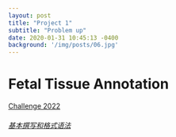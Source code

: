 ```yaml
---
layout: post
title: "Project 1"
subtitle: "Problem up"
date: 2020-01-31 10:45:13 -0400
background: '/img/posts/06.jpg'
---
```


# Fetal Tissue Annotation

[Challenge 2022](https://www.synapse.org/#!Synapse:syn25649159/wiki/610007)


###### [基本撰写和格式语法](https://docs.github.com/cn/get-started/writing-on-github/getting-started-with-writing-and-formatting-on-github/basic-writing-and-formatting-syntax)
